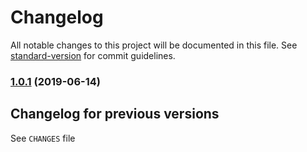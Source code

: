 # Changelog

All notable changes to this project will be documented in this file.
See [standard-version](https://github.com/conventional-changelog/standard-version) for commit guidelines.

### [1.0.1](https://github.com/medikoo/d/compare/v0.1.1...v1.0.1) (2019-06-14)

## Changelog for previous versions

See `CHANGES` file

